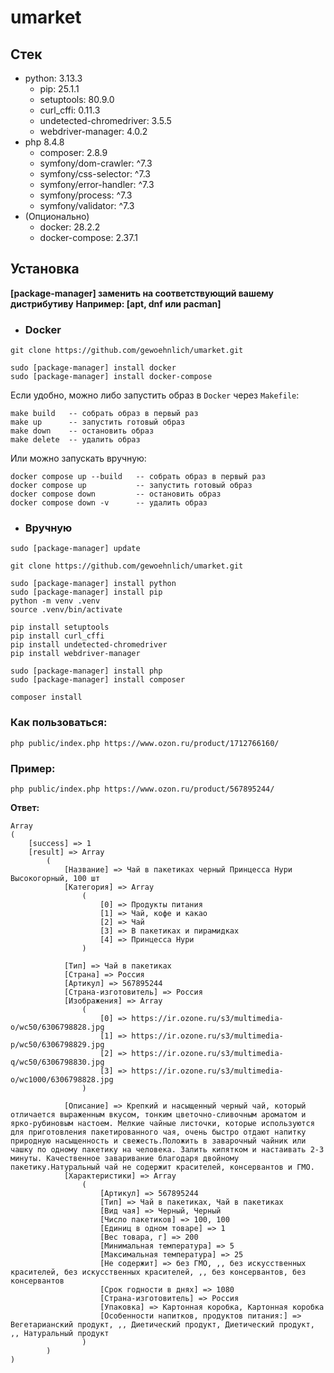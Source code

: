 # umarket

## Стек
* python: 3.13.3
    * pip: 25.1.1
    * setuptools: 80.9.0
    * curl_cffi: 0.11.3
    * undetected-chromedriver: 3.5.5
    * webdriver-manager: 4.0.2
* php 8.4.8
    * composer: 2.8.9
    * symfony/dom-crawler: ^7.3
    * symfony/css-selector: ^7.3
    * symfony/error-handler: ^7.3
    * symfony/process: ^7.3
    * symfony/validator: ^7.3
* (Опционально)
    * docker: 28.2.2
    * docker-compose: 2.37.1

## Установка
**[package-manager] заменить на соответствующий вашему дистрибутиву**
**Например: [apt, dnf или pacman]**

* ### Docker
```
git clone https://github.com/gewoehnlich/umarket.git

sudo [package-manager] install docker
sudo [package-manager] install docker-compose
```

Если удобно, можно либо запустить образ в `Docker` через `Makefile`:
```
make build   -- собрать образ в первый раз
make up      -- запустить готовый образ
make down    -- остановить образ
make delete  -- удалить образ
```

Или можно запускать вручную:
```
docker compose up --build   -- собрать образ в первый раз
docker compose up           -- запустить готовый образ
docker compose down         -- остановить образ
docker compose down -v      -- удалить образ
```

* ### Вручную
```
sudo [package-manager] update

git clone https://github.com/gewoehnlich/umarket.git

sudo [package-manager] install python
sudo [package-manager] install pip
python -m venv .venv
source .venv/bin/activate

pip install setuptools
pip install curl_cffi
pip install undetected-chromedriver
pip install webdriver-manager

sudo [package-manager] install php
sudo [package-manager] install composer

composer install
```

### Как пользоваться:
```
php public/index.php https://www.ozon.ru/product/1712766160/
```

### Пример:
```
php public/index.php https://www.ozon.ru/product/567895244/
```

**Ответ:**
```
Array
(
    [success] => 1
    [result] => Array
        (
            [Название] => Чай в пакетиках черный Принцесса Нури Высокогорный, 100 шт
            [Категория] => Array
                (
                    [0] => Продукты питания
                    [1] => Чай, кофе и какао
                    [2] => Чай
                    [3] => В пакетиках и пирамидках
                    [4] => Принцесса Нури
                )

            [Тип] => Чай в пакетиках
            [Страна] => Россия
            [Артикул] => 567895244
            [Страна-изготовитель] => Россия
            [Изображения] => Array
                (
                    [0] => https://ir.ozone.ru/s3/multimedia-o/wc50/6306798828.jpg
                    [1] => https://ir.ozone.ru/s3/multimedia-p/wc50/6306798829.jpg
                    [2] => https://ir.ozone.ru/s3/multimedia-q/wc50/6306798830.jpg
                    [3] => https://ir.ozone.ru/s3/multimedia-o/wc1000/6306798828.jpg
                )

            [Описание] => Крепкий и насыщенный черный чай, который отличается выраженным вкусом, тонким цветочно-сливочным ароматом и ярко-рубиновым настоем. Мелкие чайные листочки, которые используются для приготовления пакетированного чая, очень быстро отдают напитку природную насыщенность и свежесть.Положить в заварочный чайник или чашку по одному пакетику на человека. Залить кипятком и настаивать 2-3 минуты. Качественное заваривание благодаря двойному пакетику.Натуральный чай не содержит красителей, консервантов и ГМО.
            [Характеристики] => Array
                (
                    [Артикул] => 567895244
                    [Тип] => Чай в пакетиках, Чай в пакетиках
                    [Вид чая] => Черный, Черный
                    [Число пакетиков] => 100, 100
                    [Единиц в одном товаре] => 1
                    [Вес товара, г] => 200
                    [Минимальная температура] => 5
                    [Максимальная температура] => 25
                    [Не содержит] => без ГМО, ,, без искусственных красителей, без искусственных красителей, ,, без консервантов, без консервантов
                    [Срок годности в днях] => 1080
                    [Страна-изготовитель] => Россия
                    [Упаковка] => Картонная коробка, Картонная коробка
                    [Особенности напитков, продуктов питания:] => Вегетарианский продукт, ,, Диетический продукт, Диетический продукт, ,, Натуральный продукт
                )
        )
)
```
